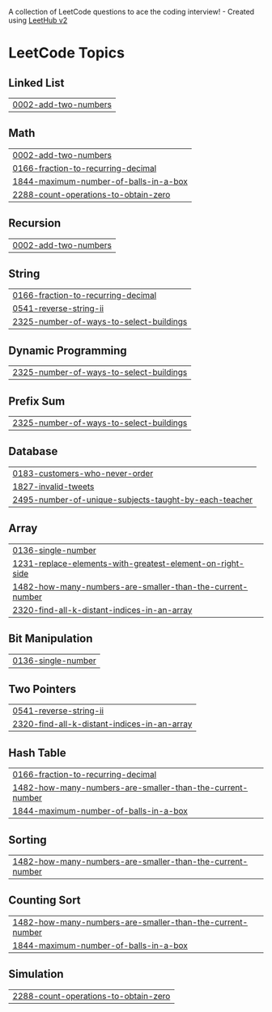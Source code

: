 A collection of LeetCode questions to ace the coding interview! - Created using [LeetHub v2](https://github.com/arunbhardwaj/LeetHub-2.0)
<!---LeetCode Topics Start-->
# LeetCode Topics
## Linked List
|  |
| ------- |
| [0002-add-two-numbers](https://github.com/naveenmns/Leetcode/tree/master/0002-add-two-numbers) |
## Math
|  |
| ------- |
| [0002-add-two-numbers](https://github.com/naveenmns/Leetcode/tree/master/0002-add-two-numbers) |
| [0166-fraction-to-recurring-decimal](https://github.com/naveenmns/Leetcode/tree/master/0166-fraction-to-recurring-decimal) |
| [1844-maximum-number-of-balls-in-a-box](https://github.com/naveenmns/Leetcode/tree/master/1844-maximum-number-of-balls-in-a-box) |
| [2288-count-operations-to-obtain-zero](https://github.com/naveenmns/Leetcode/tree/master/2288-count-operations-to-obtain-zero) |
## Recursion
|  |
| ------- |
| [0002-add-two-numbers](https://github.com/naveenmns/Leetcode/tree/master/0002-add-two-numbers) |
## String
|  |
| ------- |
| [0166-fraction-to-recurring-decimal](https://github.com/naveenmns/Leetcode/tree/master/0166-fraction-to-recurring-decimal) |
| [0541-reverse-string-ii](https://github.com/naveenmns/Leetcode/tree/master/0541-reverse-string-ii) |
| [2325-number-of-ways-to-select-buildings](https://github.com/naveenmns/Leetcode/tree/master/2325-number-of-ways-to-select-buildings) |
## Dynamic Programming
|  |
| ------- |
| [2325-number-of-ways-to-select-buildings](https://github.com/naveenmns/Leetcode/tree/master/2325-number-of-ways-to-select-buildings) |
## Prefix Sum
|  |
| ------- |
| [2325-number-of-ways-to-select-buildings](https://github.com/naveenmns/Leetcode/tree/master/2325-number-of-ways-to-select-buildings) |
## Database
|  |
| ------- |
| [0183-customers-who-never-order](https://github.com/naveenmns/Leetcode/tree/master/0183-customers-who-never-order) |
| [1827-invalid-tweets](https://github.com/naveenmns/Leetcode/tree/master/1827-invalid-tweets) |
| [2495-number-of-unique-subjects-taught-by-each-teacher](https://github.com/naveenmns/Leetcode/tree/master/2495-number-of-unique-subjects-taught-by-each-teacher) |
## Array
|  |
| ------- |
| [0136-single-number](https://github.com/naveenmns/Leetcode/tree/master/0136-single-number) |
| [1231-replace-elements-with-greatest-element-on-right-side](https://github.com/naveenmns/Leetcode/tree/master/1231-replace-elements-with-greatest-element-on-right-side) |
| [1482-how-many-numbers-are-smaller-than-the-current-number](https://github.com/naveenmns/Leetcode/tree/master/1482-how-many-numbers-are-smaller-than-the-current-number) |
| [2320-find-all-k-distant-indices-in-an-array](https://github.com/naveenmns/Leetcode/tree/master/2320-find-all-k-distant-indices-in-an-array) |
## Bit Manipulation
|  |
| ------- |
| [0136-single-number](https://github.com/naveenmns/Leetcode/tree/master/0136-single-number) |
## Two Pointers
|  |
| ------- |
| [0541-reverse-string-ii](https://github.com/naveenmns/Leetcode/tree/master/0541-reverse-string-ii) |
| [2320-find-all-k-distant-indices-in-an-array](https://github.com/naveenmns/Leetcode/tree/master/2320-find-all-k-distant-indices-in-an-array) |
## Hash Table
|  |
| ------- |
| [0166-fraction-to-recurring-decimal](https://github.com/naveenmns/Leetcode/tree/master/0166-fraction-to-recurring-decimal) |
| [1482-how-many-numbers-are-smaller-than-the-current-number](https://github.com/naveenmns/Leetcode/tree/master/1482-how-many-numbers-are-smaller-than-the-current-number) |
| [1844-maximum-number-of-balls-in-a-box](https://github.com/naveenmns/Leetcode/tree/master/1844-maximum-number-of-balls-in-a-box) |
## Sorting
|  |
| ------- |
| [1482-how-many-numbers-are-smaller-than-the-current-number](https://github.com/naveenmns/Leetcode/tree/master/1482-how-many-numbers-are-smaller-than-the-current-number) |
## Counting Sort
|  |
| ------- |
| [1482-how-many-numbers-are-smaller-than-the-current-number](https://github.com/naveenmns/Leetcode/tree/master/1482-how-many-numbers-are-smaller-than-the-current-number) |
| [1844-maximum-number-of-balls-in-a-box](https://github.com/naveenmns/Leetcode/tree/master/1844-maximum-number-of-balls-in-a-box) |
## Simulation
|  |
| ------- |
| [2288-count-operations-to-obtain-zero](https://github.com/naveenmns/Leetcode/tree/master/2288-count-operations-to-obtain-zero) |
<!---LeetCode Topics End-->
